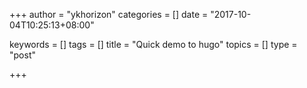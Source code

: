 +++
author = "ykhorizon"
categories = []
date = "2017-10-04T10:25:13+08:00"

keywords = []
tags = []
title = "Quick demo to hugo"
topics = []
type = "post"

+++

